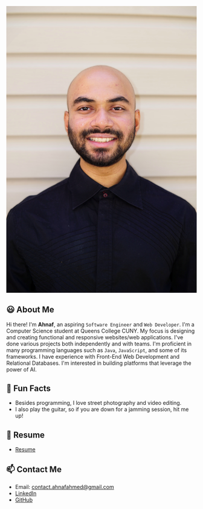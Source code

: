 
![headshot](Images/Ahnaf_Ahmed_headshot.jpg)

## 😃 About Me

Hi there! I'm **Ahnaf**, an aspiring `Software Engineer` and `Web Developer`. I'm a Computer Science student at Queens College CUNY. My focus is designing and creating functional and responsive websites/web applications. I've done various projects both independently and with teams. I'm proficient in many programming languages such as `Java`, `JavaScript`, and some of its frameworks. I have experience with Front-End Web Development and Relational Databases. I'm interested in building platforms that leverage the power of AI.

## 🌟 Fun Facts

- Besides programming, I love street photography and video editing.
- I also play the guitar, so if you are down for a jamming session, hit me up!

## 📄 Resume

- [Resume](Resources/Ahnaf_Ahmed_Resume_8_24.pdf)

## 📫 Contact Me

- Email: contact.ahnafahmed@gmail.com
- [LinkedIn](https://www.linkedin.com/in/ahnafahmed13)
- [GitHub](https://github.com/AhnafAhmed13)